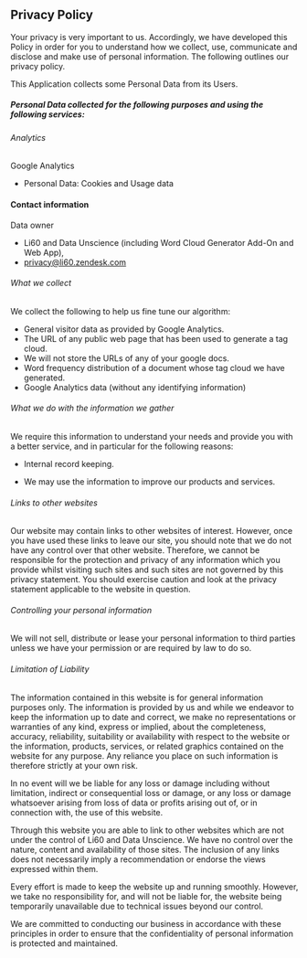 ## Privacy Policy
Your privacy is very important to us. Accordingly, we have developed this Policy in order for you to understand how we collect, use, communicate and disclose and make use of personal information. The following outlines our privacy policy.


This Application collects some Personal Data from its Users.
##### Personal Data collected for the following purposes and using the following services:
###### Analytics

Google Analytics
- Personal Data: Cookies and Usage data

#### Contact information
Data owner
- Li60 and Data Unscience (including Word Cloud Generator Add-On and Web App),
- privacy@li60.zendesk.com


###### What we collect

We collect the following to help us fine tune our algorithm:

- General visitor data as provided by Google Analytics.
- The URL of any public web page that has been used to generate a tag cloud.
- We will not store the URLs of any of your google docs.
- Word frequency distribution of a document whose tag cloud we have generated.
- Google Analytics data (without any identifying information)

###### What we do with the information we gather
We require this information to understand your needs and provide you with a better service, and in particular for the following reasons:

- Internal record keeping.

- We may use the information to improve our products and services.

###### Links to other websites

Our website may contain links to other websites of interest. However, once you have used these links to leave our site, you should note that we do not have any control over that other website. Therefore, we cannot be responsible for the protection and privacy of any information which you provide whilst visiting such sites and such sites are not governed by this privacy statement. You should exercise caution and look at the privacy statement applicable to the website in question.
###### Controlling your personal information

We will not sell, distribute or lease your personal information to third parties unless we have your permission or are required by law to do so.

###### Limitation of Liability

The information contained in this website is for general information purposes only. The information is provided by us and while we endeavor to keep the information up to date and correct, we make no representations or warranties of any kind, express or implied, about the completeness, accuracy, reliability, suitability or availability with respect to the website or the information, products, services, or related graphics contained on the website for any purpose. Any reliance you place on such information is therefore strictly at your own risk. 

In no event will we be liable for any loss or damage including without limitation, indirect or consequential loss or damage, or any loss or damage whatsoever arising from loss of data or profits arising out of, or in connection with, the use of this website.

Through this website you are able to link to other websites which are not under the control of Li60 and Data Unscience. We have no control over the nature, content and availability of those sites. The inclusion of any links does not necessarily imply a recommendation or endorse the views expressed within them.

Every effort is made to keep the website up and running smoothly. However, we take no responsibility for, and will not be liable for, the website being temporarily unavailable due to technical issues beyond our control.




We are committed to conducting our business in accordance with these principles in order to ensure that the confidentiality of personal information is protected and maintained. 
		

			
